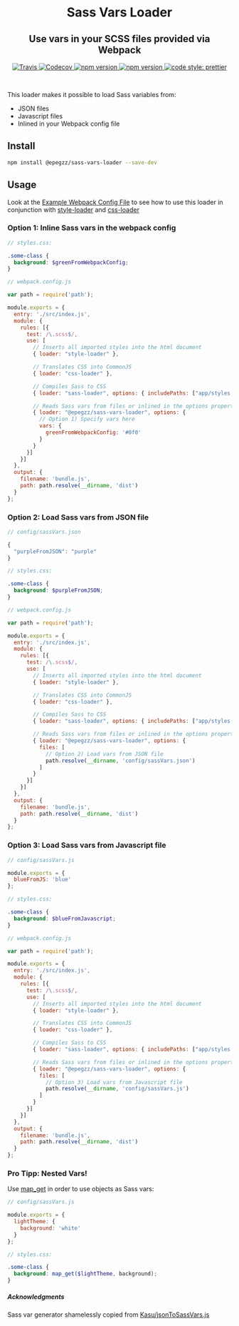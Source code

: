 <h1 align="center">Sass Vars Loader</h1>
<h2 align="center">Use vars in your SCSS files provided via Webpack</h2>
<p align="center">
  <a href="https://travis-ci.org/epegzz/sass-vars-loader">
    <img alt="Travis" src="https://img.shields.io/travis/epegzz/sass-vars-loader.svg?style=flat-square">
  </a>
  <a href="https://codecov.io/gh/prettier/prettier">
    <img alt="Codecov" src="https://img.shields.io/codecov/c/github/epegzz/sass-vars-loader.svg?style=flat-square">
  </a>
  <a href="https://www.npmjs.com/package/@epegzz/sass-vars-loader">
    <img alt="npm version" src="https://img.shields.io/npm/v/@epegzz/sass-vars-loader.svg?style=flat-square">
  </a>
  <a href="https://www.npmjs.com/package//@epegzz/sass-vars-loader">
    <img alt="npm version" src="https://img.shields.io/npm/dm/@epegzz/sass-vars-loader.svg?style=flat-square">
  </a>
  <a href="#badge">
    <img alt="code style: prettier" src="https://img.shields.io/badge/code_style-prettier-ff69b4.svg?style=flat-square">
  </a>
</p>

<br/>


This loader makes it possible to load Sass variables from:
* JSON files
* Javascript files
* Inlined in your Webpack config file


## Install

```sh
npm install @epegzz/sass-vars-loader --save-dev
```

## Usage

Look at the [Example Webpack Config File](./example/webpack.config.js) to see how to use this
loader in conjunction with [style-loader](https://github.com/webpack-contrib/style-loader) and
[css-loader](https://github.com/webpack-contrib/css-loader)

### Option 1: Inline Sass vars in the webpack config

```scss
// styles.css:

.some-class {
  background: $greenFromWebpackConfig;
}
```

```js
// webpack.config.js

var path = require('path');

module.exports = {
  entry: './src/index.js',
  module: {
    rules: [{
      test: /\.scss$/,
      use: [
        // Inserts all imported styles into the html document
        { loader: "style-loader" },

        // Translates CSS into CommonJS
        { loader: "css-loader" },

        // Compiles Sass to CSS
        { loader: "sass-loader", options: { includePaths: ["app/styles.scss"] } },

        // Reads Sass vars from files or inlined in the options property
        { loader: "@epegzz/sass-vars-loader", options: {
          // Option 1) Specify vars here
          vars: {
            greenFromWebpackConfig: '#0f0'
          }
        }
      }]
    }]
  },
  output: {
    filename: 'bundle.js',
    path: path.resolve(__dirname, 'dist')
  }
};
```

### Option 2: Load Sass vars from JSON file

```js
// config/sassVars.json

{
  "purpleFromJSON": "purple"
}
```

```scss
// styles.css:

.some-class {
  background: $purpleFromJSON;
}
```

```js
// webpack.config.js

var path = require('path');

module.exports = {
  entry: './src/index.js',
  module: {
    rules: [{
      test: /\.scss$/,
      use: [
        // Inserts all imported styles into the html document
        { loader: "style-loader" },

        // Translates CSS into CommonJS
        { loader: "css-loader" },

        // Compiles Sass to CSS
        { loader: "sass-loader", options: { includePaths: ["app/styles.scss"] } },

        // Reads Sass vars from files or inlined in the options property
        { loader: "@epegzz/sass-vars-loader", options: {
          files: [
            // Option 2) Load vars from JSON file
            path.resolve(__dirname, 'config/sassVars.json')
          ]
        }
      }]
    }]
  },
  output: {
    filename: 'bundle.js',
    path: path.resolve(__dirname, 'dist')
  }
};
```


### Option 3: Load Sass vars from Javascript file

```js
// config/sassVars.js

module.exports = {
  blueFromJS: 'blue'
};
```

```scss
// styles.css:

.some-class {
  background: $blueFromJavascript;
}
```

```js
// webpack.config.js

var path = require('path');

module.exports = {
  entry: './src/index.js',
  module: {
    rules: [{
      test: /\.scss$/,
      use: [
        // Inserts all imported styles into the html document
        { loader: "style-loader" },

        // Translates CSS into CommonJS
        { loader: "css-loader" },

        // Compiles Sass to CSS
        { loader: "sass-loader", options: { includePaths: ["app/styles.scss"] } },

        // Reads Sass vars from files or inlined in the options property
        { loader: "@epegzz/sass-vars-loader", options: {
          files: [
            // Option 3) Load vars from Javascript file
            path.resolve(__dirname, 'config/sassVars.js')
          ]
        }
      }]
    }]
  },
  output: {
    filename: 'bundle.js',
    path: path.resolve(__dirname, 'dist')
  }
};
```


### Pro Tipp: Nested Vars!

Use [map_get](http://sass-lang.com/documentation/Sass/Script/Functions.html#map_get-instance_method)
in order to use objects as Sass vars:

```js
// config/sassVars.js

module.exports = {
  lightTheme: {
    background: 'white'
  }
};
```

```scss
// styles.css:

.some-class {
  background: map_get($lightTheme, background);
}
```

##### Acknowledgments

Sass var generator shamelessly copied from [Kasu/jsonToSassVars.js](https://gist.github.com/Kasu/ea4f4861a81e626ea308)
